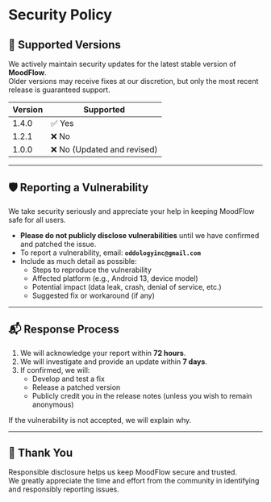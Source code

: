 # Security Policy

## 🔐 Supported Versions
We actively maintain security updates for the latest stable version of **MoodFlow**.  
Older versions may receive fixes at our discretion, but only the most recent release is guaranteed support.

| Version | Supported          |
| ------- | ------------------ |
| 1.4.0  | ✅ Yes             |
| 1.2.1   | ❌ No           |
| 1.0.0   | ❌ No (Updated and revised) |

---

## 🛡️ Reporting a Vulnerability
We take security seriously and appreciate your help in keeping MoodFlow safe for all users.

- **Please do not publicly disclose vulnerabilities** until we have confirmed and patched the issue.  
- To report a vulnerability, email: **`oddologyinc@gmail.com`**  
- Include as much detail as possible:
  - Steps to reproduce the vulnerability  
  - Affected platform (e.g., Android 13, device model)  
  - Potential impact (data leak, crash, denial of service, etc.)  
  - Suggested fix or workaround (if any)  

---

## 📬 Response Process
1. We will acknowledge your report within **72 hours**.  
2. We will investigate and provide an update within **7 days**.  
3. If confirmed, we will:
   - Develop and test a fix  
   - Release a patched version  
   - Publicly credit you in the release notes (unless you wish to remain anonymous)  

If the vulnerability is not accepted, we will explain why.  

---

## 🙏 Thank You
Responsible disclosure helps us keep MoodFlow secure and trusted.  
We greatly appreciate the time and effort from the community in identifying and responsibly reporting issues.  
